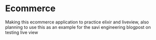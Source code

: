 # Ecommerce

Making this ecommerce application to practice elixir and liveview, also planning to use this as an example for the savi engineering blogpost on testing live view
 